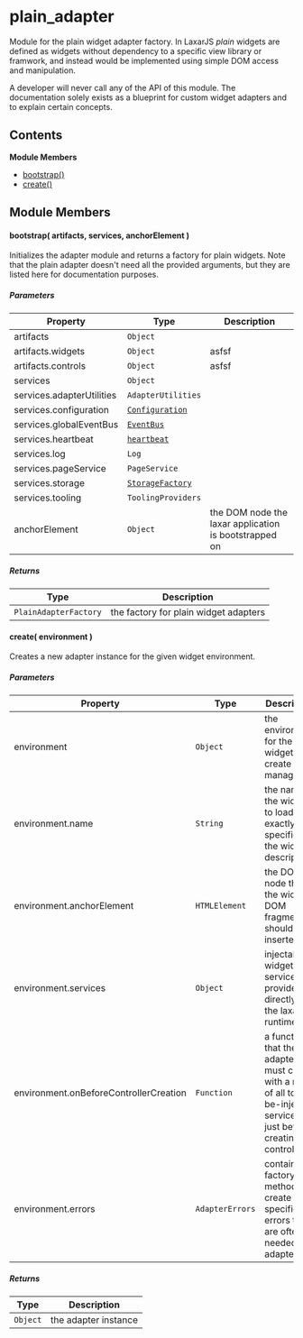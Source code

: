 
# <a id="plain_adapter"></a>plain_adapter

Module for the plain widget adapter factory.
In LaxarJS _plain_ widgets are defined as widgets without dependency to a specific view library or
framwork, and instead would be implemented using simple DOM access and manipulation.

A developer will never call any of the API of this module.
The documentation solely exists as a blueprint for custom widget adapters and to explain certain concepts.

## Contents

**Module Members**

- [bootstrap()](#bootstrap)
- [create()](#create)

## Module Members

#### <a id="bootstrap"></a>bootstrap( artifacts, services, anchorElement )

Initializes the adapter module and returns a factory for plain widgets.
Note that the plain adapter doesn't need all the provided arguments, but they are listed here for
documentation purposes.

##### Parameters

| Property | Type | Description |
| -------- | ---- | ----------- |
| artifacts | `Object` |   |
| artifacts.widgets | `Object` |  asfsf |
| artifacts.controls | `Object` |  asfsf |
| services | `Object` |   |
| services.adapterUtilities | `AdapterUtilities` |   |
| services.configuration | [`Configuration`](runtime.configuration.md#Configuration) |   |
| services.globalEventBus | [`EventBus`](runtime.event_bus.md#EventBus) |   |
| services.heartbeat | [`heartbeat`](runtime.heartbeat.md#heartbeat) |   |
| services.log | `Log` |   |
| services.pageService | `PageService` |   |
| services.storage | [`StorageFactory`](runtime.storage.md#StorageFactory) |   |
| services.tooling | `ToolingProviders` |   |
| anchorElement | `Object` |  the DOM node the laxar application is bootstrapped on |

##### Returns

| Type | Description |
| ---- | ----------- |
| `PlainAdapterFactory` |  the factory for plain widget adapters |

#### <a id="create"></a>create( environment )

Creates a new adapter instance for the given widget environment.

##### Parameters

| Property | Type | Description |
| -------- | ---- | ----------- |
| environment | `Object` |  the environment for the widget to create and manage |
| environment.name | `String` |  the name of the widget to load, exactly as specified by the widget descriptor |
| environment.anchorElement | `HTMLElement` |  the DOM node that the widget's DOM fragment should be inserted into |
| environment.services | `Object` |  injectable widget services provided directly by the laxar runtime |
| environment.onBeforeControllerCreation | `Function` |  a function that the adapter must call with a map of all to-be-injected services, just before creating the controller |
| environment.errors | `AdapterErrors` |  contains factory methods to create specific errors that are often needed by adapters |

##### Returns

| Type | Description |
| ---- | ----------- |
| `Object` |  the adapter instance |
